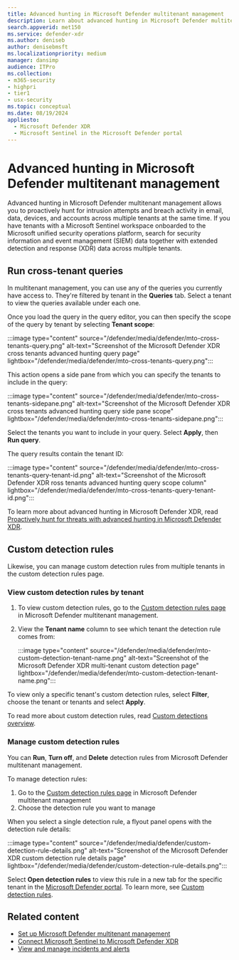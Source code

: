 ```yaml
---
title: Advanced hunting in Microsoft Defender multitenant management
description: Learn about advanced hunting in Microsoft Defender multitenant management
search.appverid: met150
ms.service: defender-xdr
ms.author: deniseb
author: denisebmsft
ms.localizationpriority: medium
manager: dansimp
audience: ITPro
ms.collection: 
- m365-security
- highpri
- tier1
- usx-security
ms.topic: conceptual
ms.date: 08/19/2024
appliesto:
  - Microsoft Defender XDR
  - Microsoft Sentinel in the Microsoft Defender portal
---
```


# Advanced hunting in Microsoft Defender multitenant management

Advanced hunting in Microsoft Defender multitenant management allows you to proactively hunt for intrusion attempts and breach activity in email, data, devices, and accounts across multiple tenants at the same time. If you have tenants with a Microsoft Sentinel workspace onboarded to the Microsoft unified security operations platform, search for security information and event management (SIEM) data together with extended detection and response (XDR) data across multiple tenants. 

## Run cross-tenant queries

In multitenant management, you can use any of the queries you currently have access to. They're filtered by tenant in the **Queries** tab. Select a tenant to view the queries available under each one.

Once you load the query in the query editor, you can then specify the scope of the query by tenant by selecting **Tenant scope**:

   :::image type="content" source="/defender/media/defender/mto-cross-tenants-query.png" alt-text="Screenshot of the Microsoft Defender XDR cross tenants advanced hunting query page" lightbox="/defender/media/defender/mto-cross-tenants-query.png":::

This action opens a side pane from which you can specify the tenants to include in the query:

   :::image type="content" source="/defender/media/defender/mto-cross-tenants-sidepane.png" alt-text="Screenshot of the Microsoft Defender XDR cross tenants advanced hunting query side pane scope" lightbox="/defender/media/defender/mto-cross-tenants-sidepane.png":::

Select the tenants you want to include in your query. Select **Apply**, then **Run query**.

The query results contain the tenant ID:

   :::image type="content" source="/defender/media/defender/mto-cross-tenants-query-tenant-id.png" alt-text="Screenshot of the Microsoft Defender XDR ross tenants advanced hunting query scope column" lightbox="/defender/media/defender/mto-cross-tenants-query-tenant-id.png":::

To learn more about advanced hunting in Microsoft Defender XDR, read [Proactively hunt for threats with advanced hunting in Microsoft Defender XDR](advanced-hunting-overview.md).

## Custom detection rules

Likewise, you can manage custom detection rules from multiple tenants in the custom detection rules page.

### View custom detection rules by tenant

1. To view custom detection rules, go to the [Custom detection rules page](https://mto.security.microsoft.com/v2/custom_detection) in Microsoft Defender multitenant management.
2. View the **Tenant name** column to see which tenant the detection rule comes from:

   :::image type="content" source="/defender/media/defender/mto-custom-detection-tenant-name.png" alt-text="Screenshot of the Microsoft Defender XDR multi-tenant custom detection page" lightbox="/defender/media/defender/mto-custom-detection-tenant-name.png":::

To view only a specific tenant's custom detection rules, select **Filter**, choose the tenant or tenants and select **Apply**.

To read more about custom detection rules, read [Custom detections overview](custom-detections-overview.md).

### Manage custom detection rules

You can **Run**, **Turn off**, and **Delete** detection rules from Microsoft Defender multitenant management.

To manage detection rules:

1. Go to the [Custom detection rules page](https://mto.security.microsoft.com/v2/custom_detection) in Microsoft Defender multitenant management
2. Choose the detection rule you want to manage

When you select a single detection rule, a flyout panel opens with the detection rule details:

   :::image type="content" source="/defender/media/defender/custom-detection-rule-details.png" alt-text="Screenshot of the Microsoft Defender XDR custom detection rule details page" lightbox="/defender/media/defender/custom-detection-rule-details.png":::

Select **Open detection rules** to view this rule in a new tab for the specific tenant in the [Microsoft Defender portal](https://security.microsoft.com). To learn more, see [Custom detection rules](./custom-detection-rules.md).

## Related content

- [Set up Microsoft Defender multitenant management](mto-requirements.md)
- [Connect Microsoft Sentinel to Microsoft Defender XDR](/unified-secops-platform/microsoft-sentinel-onboard.md.md)
- [View and manage incidents and alerts](mto-incidents-alerts.md)